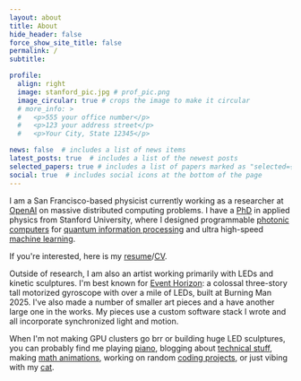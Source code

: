 ```yaml
---
layout: about
title: About
hide_header: false
force_show_site_title: false
permalink: /
subtitle: 

profile:
  align: right
  image: stanford_pic.jpg # prof_pic.png
  image_circular: true # crops the image to make it circular
  # more_info: >
  #   <p>555 your office number</p>
  #   <p>123 your address street</p>
  #   <p>Your City, State 12345</p>

news: false  # includes a list of news items
latest_posts: true  # includes a list of the newest posts
selected_papers: true # includes a list of papers marked as "selected={true}"
social: true  # includes social icons at the bottom of the page
---
```


I am a San Francisco-based physicist currently working as a researcher at [OpenAI](https://openai.com/) on massive distributed computing problems. I have a [PhD](/assets/pdf/Ben_Bartlett_PhD_Dissertation.pdf) in applied physics from Stanford University, where I designed programmable [photonic computers](https://journals.aps.org/pra/abstract/10.1103/PhysRevA.101.042319) for [quantum information processing](https://opg.optica.org/optica/fulltext.cfm?uri=optica-8-12-1515&id=465446) and ultra high-speed [machine learning](https://www.science.org/doi/10.1126/science.ade8450). 
<!-- Most of my research sits at the intersection of nanophotonics, quantum physics, and machine learning, and basically consists of designing little race tracks for photons that trick them into doing useful computations.  -->
If you're interested, here is my [resume](/assets/pdf/Ben_Bartlett_Resume.pdf)/[CV](/assets/pdf/Ben_Bartlett_CV.pdf).

Outside of research, I am also an artist working primarily with LEDs and kinetic sculptures. I'm best known for [Event Horizon](https://www.eventhorizon.art/): a colossal three-story tall motorized gyroscope with over a mile of LEDs, built at Burning Man 2025. I've also made a number of smaller art pieces and a have another large one in the works. My pieces use a custom software stack I wrote and all incorporate synchronized light and motion.

When I'm not making GPU clusters go brr or building huge LED sculptures, you can probably find me playing [piano](/projects/piano), blogging about [technical stuff](/blog), making [math animations](/math-animations), working on random [coding projects](https://github.com/bencbartlett), or just vibing with my [cat](/assets/img/cat.jpg).
